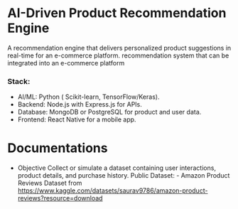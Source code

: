 # AI-Driven Product Recommendation Engine
A recommendation engine that delivers personalized product suggestions in real-time for an e-commerce platform.
recommendation system that can be integrated into an e-commerce platform

### Stack:
 - AI/ML: Python ( Scikit-learn, TensorFlow/Keras).
- Backend: Node.js with Express.js for APIs.
- Database: MongoDB or PostgreSQL for product and user data.
- Frontend: React Native for a mobile app.

# Documentations
- Objective
Collect or simulate a dataset containing user interactions, product details, and purchase history.
Public Dataset: - Amazon Product Reviews Dataset from https://www.kaggle.com/datasets/saurav9786/amazon-product-reviews?resource=download
